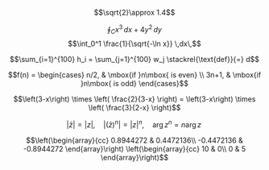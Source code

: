 
$$\sqrt{2}\approx 1.4$$

$$\oint_{C} x^3\, dx + 4y^2\, dy$$
$$\int_0^1 \frac{1}{\sqrt{-\ln x}} \,dx\,$$

$$\sum_{i=1}^{100} h_i = \sum_{j=1}^{100} w_j \stackrel{\text{def}}{=} d$$

$$f(n) = \begin{cases} n/2, & \mbox{if }n\mbox{ is even} \\ 3n+1, & \mbox{if }n\mbox{ is odd} \end{cases}$$

$$\left(3-x\right) \times \left( \frac{2}{3-x} \right) = \left(3-x\right) \times \left( \frac{3}{2-x} \right)$$

$$|\bar{z}| = |z|, \quad |(\bar{z})^n| = |z|^n, \quad \operatorname{arg} z^n = n\operatorname{arg} z\,$$

$$\left(\begin{array}{cc}
0.8944272 & 0.4472136\\
-0.4472136 & -0.8944272
\end{array}\right)
\left(\begin{array}{cc}
10 & 0\\
0 & 5
\end{array}\right)$$


